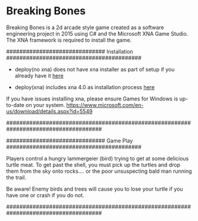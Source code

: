 # Breaking Bones

Breaking Bones is a 2d arcade style game created as a software engineering project in 2015 using C# and the Microsoft XNA Game Studio. The XNA framework is required to install the game.

############################## Installation #########################################


- deploy(no xna) does not have xna installer as part of setup if you already have it
[here](https://github.com/zlanguell/Breaking-Bones/raw/master/deploy%20(no%20xna)/deploy%20(no%20xna).zip)

- deploy(xna) includes xna 4.0 as installation process
[here](https://github.com/zlanguell/Breaking-Bones/raw/master/deploy%20(xna)/deploy%20(xna).zip)


If you have issues installing xna, please ensure Games for Windows is up-to-date on your system.
https://www.microsoft.com/en-us/download/details.aspx?id=5549

#####################################################################################


############################## Game Play #########################################

Players control a hungry lammergeier (bird) trying to get at some delicious turtle meat. To get past
the shell, you must pick up the turtles and drop them from the sky onto rocks.... or the poor 
unsuspecting bald man running the trail. 

Be aware! Enemy birds and trees will cause you to lose your turtle if you have one or crash
if you do not. 

#####################################################################################
